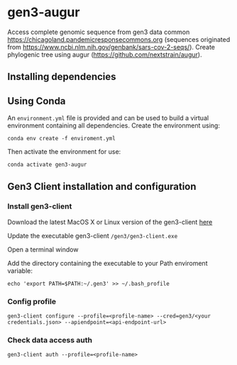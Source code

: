# gen3-augur
Access complete genomic sequence from gen3 data common https://chicagoland.pandemicresponsecommons.org (sequences originated from https://www.ncbi.nlm.nih.gov/genbank/sars-cov-2-seqs/). Create phylogenic tree using augur (https://github.com/nextstrain/augur).

## Installing dependencies
## Using Conda
An `environment.yml` file is provided and can be used to build a virtual environment containing all dependencies. Create the environment using:
```
conda env create -f enviroment.yml
```
Then activate the environment for use:
```
conda activate gen3-augur
```

## Gen3 Client installation and configuration
### Install gen3-client
Download the latest MacOS X or Linux version of the gen3-client [here](https://github.com/uc-cdis/cdis-data-client/releases/tag/2020.05)

Update the executable gen3-client `/gen3/gen3-client.exe`

Open a terminal window

Add the directory containing the executable to your Path enviroment variable:
```
echo 'export PATH=$PATH:~/.gen3' >> ~/.bash_profile
```
### Config profile
```
gen3-client configure --profile=<profile-name> --cred=gen3/<your credentials.json> --apiendpoint=<api-endpoint-url>
```

### Check data access auth
```
gen3-client auth --profile=<profile-name>
```


